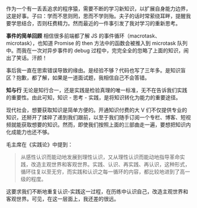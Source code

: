 
作为一个有一丢丢追求的程序猿，需要不断的学习新知识，以扩展自身能力边界，这是好事。子曰：学而不思则罔，思而不学则殆。夫子的话时常萦绕耳畔，提醒我要学思结合，否则枉费精力。然而最近的一件事引发了我对学习的重新思考。

**事件的简单回顾**
相信很多前端都了解 JS 的事件循环（macrotask、microtask），也知道 Promise 的 then 方法中的函数会被推入到 microtask 队列中。而我在一次对异步事件的 debug 过程中，完完全全的忽略了上面的知识，闹出了笑话。汗颜！

事后我一直在思索错误导致的缘由。是经验不够？代码也写了三年多。是知识盲区？抱歉，都了解，如果是一道面试题，我相信自己不会答错。

**知与行**
无论是知行合一，还是实践是检验真理的唯一标准，无不在告诉我们实践的重要性。由此可知，知识 - 思考 - 实践，是将知识转化为能力的重要途径。

现代社会，想要获取知识是简单方便的。开通知识付费的大 V 们不仅提供专业的知识，还掰开了揉碎了递到我们跟前，以至于我们随手订阅一个专栏、博客、短视频就能获取想要的知识。然而，即使我们按照上面的三部曲走一遍，要想把知识内化成能力也还不够。

毛主席在《实践论》中提到：
> 从感性认识而能动地发展到理性认识，又从理性认识而能动地指导革命实践，改造主观世界和客观世界。实践、认识、再实践、再认识，这种形式，循环往复以至无穷，而实践和认识之每一循环的内容，都比较地进到了高一级的程度。

这要求我们不断地重复认识-实践这一过程，在历练中认识自己，改造主观世界和客观世界。可见，在这一层面上，我还差的很远。





